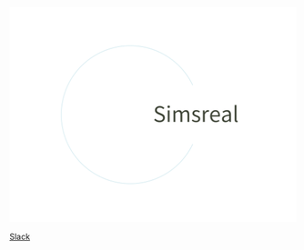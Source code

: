 ![logo](./logo.png)

[Slack](https://join.slack.com/t/simsreal/shared_invite/zt-2vwyklm9d-ppni~ex4pc4~t~5sBGpwFw)
